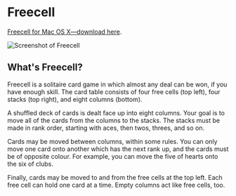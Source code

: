 # Freecell

[Freecell for Mac OS X—download here](https://github.com/thomasokken/freecell/releases).

![Screenshot of Freecell](http://i.imgur.com/C0eGcRj.png)

## What's Freecell?

Freecell is a solitaire card game in which almost any deal can be won, if you have enough skill. The card table consists of four free cells (top left), four stacks (top right), and eight columns (bottom).

A shuffled deck of cards is dealt face up into eight columns. Your goal is to move all of the cards from the columns to the stacks. The stacks must be made in rank order, starting with aces, then twos, threes, and so on.

Cards may be moved between columns, within some rules. You can only move one card onto another which has the next rank up, and the cards must be of opposite colour. For example, you can move the five of hearts onto the six of clubs.

Finally, cards may be moved to and from the free cells at the top left. Each free cell can hold one card at a time. Empty columns act like free cells, too.
